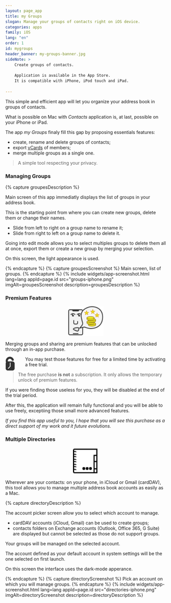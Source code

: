 ```yaml
---
layout: page_app
title: my Groups
slogan: Manage your groups of contacts right on iOS device.
categories: apps
family: iOS
lang: "en"
order: 1
id: mygroups
header_banner: my-groups-banner.jpg
sideNote: >
    Create groups of contacts.

    Application is available in the App Store.
    It is compatible with iPhone, iPod touch and iPad.

---
```


This simple and efficient app will let you organize
your address book in groups of contacts.

What is possible on Mac with _Contacts_ application is, at last,
possible on your iPhone or iPad.

The app _my Groups_ finaly fill this gap by proposing essentials
features:

- create, rename and delete groups of contacts;
- export [vCards](https://fr.wikipedia.org/wiki/VCard) of members;
- merge multiple groups as a single one.


> A simple tool respecting your privacy.

### Managing Groups

{% capture groupesDescription %}

Main screen of this app immediatly displays the list of groups in your
address book.

This is the starting point from where you can create new groups,
delete them or change their names.

- Slide from left to right on a group name to rename it;
- Slide from right to left on a group name to delete it.

Going into edit mode allows you to select multiples groups to delete
them all at once, export them or create a new group by merging your selection.

On this screen, the light appearance is used.

{% endcapture %}
{% capture groupesScreenshot %}
Main screen, list of groups.
{% endcapture %}
{% include widgets/app-screenshot.html 
        lang=lang 
        appId=page.id 
        src="groups-iphone.png" imgAlt=groupesScreenshot
        description=groupesDescription %}


### Premium Features

<html>
<img src="/images/apps/mygroups/message-locked.svg" 
     alt="Paid features"
     style="width: 7rem; margin: 1rem auto; display: block;">
</html>

Merging groups and sharing are premium features that can be
unlocked through an in-app purchase.

<img src="/images/apps/mygroups/free-trial.svg" 
     alt="Free Trial"
     style="float: left; width: 30px; margin-right: 2rem;">
You may test those features for free for a limited time by activating
a free trial.

> The free purchase **is not** a subscription.
> It only allows the temporary unlock of premium features.

If you were finding those useless for you, they will be disabled at the end
of the trial period.

After this, the application will remain fully functional and you will be
able to use freely, exceptiing those small more advanced features.

_If you find this app useful to you, I hope that you will see this purchase
as a direct support of my work and it future evolutions._

### Multiple Directories

<html>
<img src="/images/apps/mygroups/address-book-picker.svg" 
     alt="Selecting an account"
     style="width: 5rem; margin: 1rem auto; display: block;">
</html>

Wherever are your contacts: on your phone, in iCloud or Gmail (cardDAV),
this tool allows you to manage multiple address book accounts as easily 
as a Mac.

{% capture directoryDescription %}

The account picker screen allow you to select which account to manage.

- cardDAV accounts (iCloud, Gmail) can be used to create groups;
- contacts folders on Exchange accounts
  (Outlook, Office 365, G Suite) are displayed but cannot be selected
  as those do not support groups.

Your groups will be managed on the selected account.

The account defined as your default account in system settings will
be the one selected on first launch.

On this screen the interface uses the dark-mode apperance.

{% endcapture %}
{% capture directoryScreenshot %}
Pick an account on which you will manage groups.
{% endcapture %}
{% include widgets/app-screenshot.html 
        lang=lang 
        appId=page.id 
        src="directories-iphone.png" imgAlt=directoryScreenshot
        description=directoryDescription %}


